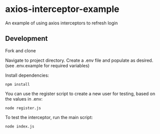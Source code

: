 # axios-interceptor-example

An example of using axios interceptors to refresh login

## Development

Fork and clone

Navigate to project directory. Create a .env file and populate as desired. (see .env.example for required variables)

Install dependencies:

    npm install

You can use the register script to create a new user for testing, based on the values in .env:

    node register.js

To test the interceptor, run the main script:

    node index.js
